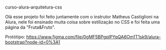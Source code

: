 curso-alura-arquitetura-css

Olá esse projeto foi feito juntamente com o instrutor Matheus Castiglioni na Alura, nele foi ensinado muita coisa sobre estilização no CSS e foi feita uma página da "Fruta&Fruto".

Protótipo: https://www.figma.com/file/0gMF5BPgplPYqQA6Om1T1sk9/alura-bootstrap?node-id=0%3A1

